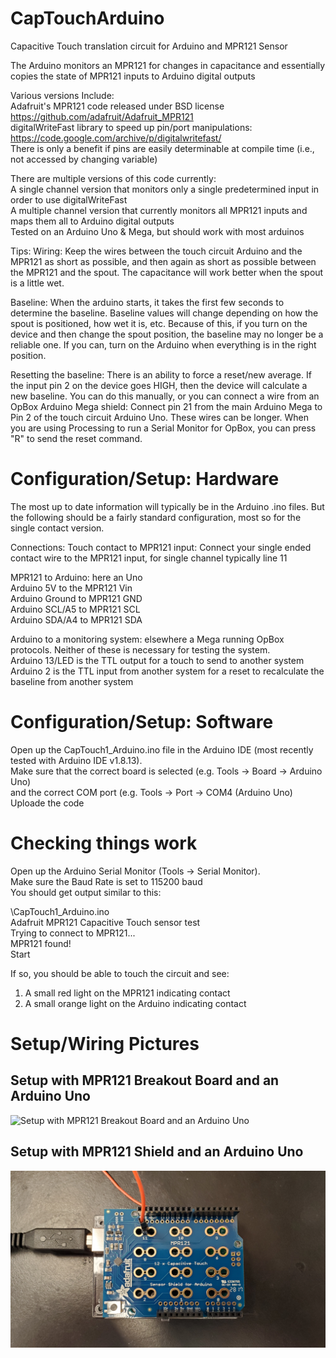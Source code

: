 # CapTouchArduino
Capacitive Touch translation circuit for Arduino and MPR121 Sensor

The Arduino monitors an MPR121 for changes in capacitance and essentially copies the state of MPR121 inputs to Arduino digital outputs

Various versions Include:  
Adafruit's MPR121 code released under BSD license https://github.com/adafruit/Adafruit_MPR121  
digitalWriteFast library to speed up pin/port manipulations: https://code.google.com/archive/p/digitalwritefast/  
There is only a benefit if pins are easily determinable at compile time (i.e., not accessed by changing variable)

There are multiple versions of this code currently:  
A single channel version that monitors only a single predetermined input in order to use digitalWriteFast  
A multiple channel version that currently monitors all MPR121 inputs and maps them all to Arduino digital outputs  
Tested on an Arduino Uno & Mega, but should work with most arduinos  

Tips:
Wiring: Keep the wires between the touch circuit Arduino and the MPR121 as short as possible, and then again as short as possible between the MPR121 and the spout. The capacitance will work better when the spout is a little wet.

Baseline: When the arduino starts, it takes the first few seconds to determine the baseline. Baseline values will change depending on how the spout is positioned, how wet it is, etc. Because of this, if you turn on the device and then change the spout position, the baseline may no longer be a reliable one. If you can, turn on the Arduino when everything is in the right position.

Resetting the baseline: There is an ability to force a reset/new average. If the input pin 2 on the device goes HIGH, then the device will calculate a new baseline. You can do this manually, or you can connect a wire from an OpBox Arduino Mega shield: Connect pin 21 from the main Arduino Mega to Pin 2 of the touch circuit Arduino Uno. These wires can be longer. When you are using Processing to run a Serial Monitor for OpBox, you can press "R" to send the reset command.

# Configuration/Setup: Hardware
The most up to date information will typically be in the Arduino .ino files. But the following should be a fairly standard configuration, most so for the single contact version.

Connections:
Touch contact to MPR121 input:
  Connect your single ended contact wire to the MPR121 input, for single channel typically line 11  

  MPR121 to Arduino: here an Uno  
  Arduino 5V to the MPR121 Vin  
  Arduino Ground to MPR121 GND  
  Arduino SCL/A5 to MPR121 SCL  
  Arduino SDA/A4 to MPR121 SDA  

Arduino to a monitoring system: elsewhere a Mega running OpBox protocols. Neither of these is necessary for testing the system.  
  Arduino 13/LED is the TTL output for a touch to send to another system  
  Arduino 2 is the TTL input from another system for a reset to recalculate the baseline from another system  

# Configuration/Setup: Software  
Open up the CapTouch1_Arduino.ino file in the Arduino IDE (most recently tested with Arduino IDE v1.8.13).  
Make sure that the correct board is selected (e.g. Tools -> Board -> Arduino Uno)  
and the correct COM port (e.g. Tools -> Port -> COM4 (Arduino Uno)  
Uploade the code  

# Checking things work  
Open up the Arduino Serial Monitor (Tools -> Serial Monitor).  
Make sure the Baud Rate is set to 115200 baud  
You should get output similar to this:  

\CapTouch1_Arduino.ino  
Adafruit MPR121 Capacitive Touch sensor test  
Trying to connect to MPR121...  
MPR121 found!  
Start  

If so, you should be able to touch the circuit and see:  
1. A small red light on the MPR121 indicating contact  
2. A small orange light on the Arduino indicating contact  

# Setup/Wiring Pictures
## Setup with MPR121 Breakout Board and an Arduino Uno
![Setup with MPR121 Breakout Board and an Arduino Uno](/CapTouch1_Arduino/Setup_Breakout.jpg)

## Setup with MPR121 Shield and an Arduino Uno
![Setup with MPR121 Shield and an Arduino Uno](/CapTouch1_Arduino/Setup_Shield.jpg)
